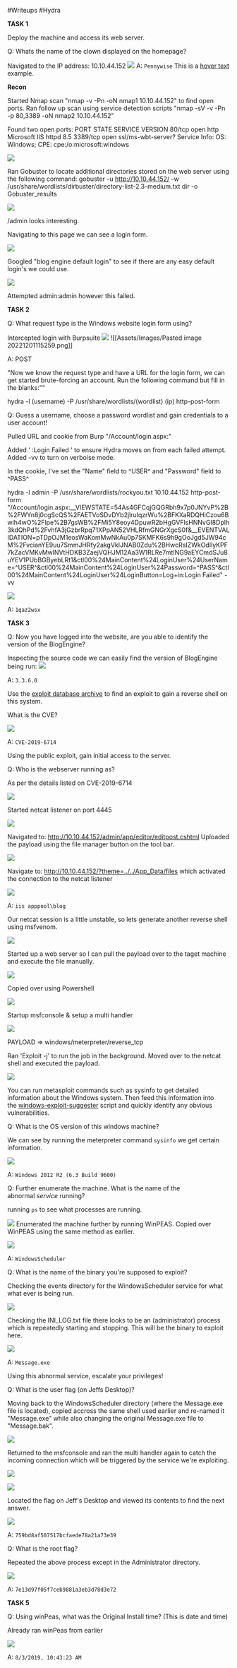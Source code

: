 #Writeups #Hydra 

**TASK 1**

Deploy the machine and access its web server.

  
Q: Whats the name of the clown displayed on the homepage?

Navigated to the IP address: 10.10.44.152
![](Assets/Images/Pasted%20image%2020221201113634.png)
A: `Pennywise`
This is a [hover text](## "your hover text") example.

**Recon**

Started Nmap scan "nmap -v -Pn -oN nmap1 10.10.44.152" to find open ports.
Ran follow up scan using service detection scripts "nmap -sV -v -Pn -p 80,3389 -oN nmap2 10.10.44.152"

Found two open ports:
PORT     STATE SERVICE            VERSION
80/tcp   open  http               Microsoft IIS httpd 8.5
3389/tcp open  ssl/ms-wbt-server?
Service Info: OS: Windows; CPE: cpe:/o:microsoft:windows

![](Assets/Images/Pasted%20image%2020221201113122.png)

Ran Gobuster to locate additional directories stored on the web server using the following command: gobuster -u http://10.10.44.152/ -w /usr/share/wordlists/dirbuster/directory-list-2.3-medium.txt dir -o Gobuster_results

![](Assets/Images/Pasted%20image%2020221201113430.png)

/admin looks interesting.

Navigating to this page we can see a login form.

![](Assets/Images/Pasted%20image%2020221201113955.png)

Googled "blog engine default login" to see if there are any easy default login's we could use. 

![](Assets/Images/Pasted%20image%2020221201114053.png)

Attempted admin:admin however this failed.

**TASK 2**

Q: What request type is the Windows website login form using?

Intercepted login with Burpsuite
![](Assets/Images/Pasted%20image%2020221201114321.png)
![[Assets/Images/Pasted image 20221201115259.png]]

A: POST

"Now we know the request type and have a URL for the login form, we can get started brute-forcing an account. Run the following command but fill in the blanks:""

hydra -l (username) -P /usr/share/wordlists/(wordlist) (ip) http-post-form

Q: Guess a username, choose a password wordlist and gain credentials to a user account!

Pulled URL and cookie from Burp "/Account/login.aspx:"

Added ' :Login Failed ' to ensure Hydra moves on from each failed attempt.
Added -vv to turn on verboise mode.

In the cookie, I've set the "Name" field to ^USER^ and "Password" field to ^PASS^ 

hydra -l admin -P /usr/share/wordlists/rockyou.txt 10.10.44.152 http-post-form "/Account/login.aspx:__VIEWSTATE=54As4GFCqjGQGRbh9x7p0JNYvP%2B%2FWYn8j0cgScQS%2FAETVoSDvDYb2jlruIqzrWu%2BFKXaRDQHiCzou6Bwih4wO%2Flpe%2B7gsWB%2FMi5Y8eoy4DpuwR2bHgGVFlsHNNvGI8Dplh3kdQhPd%2FvhfA3jGzbrRpq71XPpAN52VHLRfmGNGrXgcS0f&__EVENTVALIDATION=pTDpOJM1eosWaKomMwNkAu0p7SKMFK6s9h9gOoJgd5JW94cM%2FvcianYE9uu7SmmJHRfy2akgVkIJNAB0Zdu%2BHwcRsIZWkOdIlyKPF7kZacVMKvMwlNVtHDKB3ZaejVQHJM12Aa3W1RLRe7mtING9aEYCmdSJu8uYEV1PUbBGByebLRt1&ctl00%24MainContent%24LoginUser%24UserName=^USER^&ctl00%24MainContent%24LoginUser%24Password=^PASS^&ctl00%24MainContent%24LoginUser%24LoginButton=Log+in:Login Failed" -vv

![](Assets/Images/Pasted%20image%2020221201122947.png)

A: `1qaz2wsx`

**TASK 3**

Q:  Now you have logged into the website, are you able to identify the version of the BlogEngine?

Inspecting the source code we can easily find the version of BlogEngine being run:
![](Assets/Images/Pasted%20image%2020221201123720.png)

A: `3.3.6.0`

  
Use the [exploit database archive](http://www.exploit-db.com/) to find an exploit to gain a reverse shell on this system.

What is the CVE?

![](Assets/Images/Pasted%20image%2020221201124723.png)

A: `CVE-2019-6714`

  
Using the public exploit, gain initial access to the server.

Q: Who is the webserver running as?

As per the details listed on CVE-2019-6714

![](Assets/Images/Pasted%20image%2020221201124953.png)

Started netcat listener on port 4445

![](Assets/Images/Pasted%20image%2020221201125709.png)

Navigated to: http://10.10.44.152/admin/app/editor/editpost.cshtml
Uploaded the payload using the file manager button on the tool bar.

![](Assets/Images/Pasted%20image%2020221201130317.png)

Navigate to: http://10.10.44.152/?theme=../../App_Data/files which activated the connection to the netcat listener

![](Assets/Images/Pasted%20image%2020221201130611.png)

A: `iis apppool\blog`

Our netcat session is a little unstable, so lets generate another reverse shell using msfvenom.

![](Assets/Images/Pasted%20image%2020221201133004.png)

Started up a web server so I can pull the payload over to the taget machine and execute the file manually.

![](Assets/Images/Pasted%20image%2020221201133124.png)

Copied over using Powershell

![](Assets/Images/Pasted%20image%2020221201134429.png)

Startup msfconsole & setup a multi handler 

![](Assets/Images/Pasted%20image%2020221201134910.png)

PAYLOAD => windows/meterpreter/reverse_tcp

Ran 'Exploit -j' to run the job in the background. Moved over to the netcat shell and executed the payload.

![](Assets/Images/Pasted%20image%2020221201135351.png)

  
You can run metasploit commands such as sysinfo to get detailed information about the Windows system. Then feed this information into the [windows-exploit-suggester](https://github.com/GDSSecurity/Windows-Exploit-Suggester) script and quickly identify any obvious vulnerabilities.

Q: What is the OS version of this windows machine?

We can see by running the meterpreter command `sysinfo` we get certain information.

![](Assets/Images/Pasted%20image%2020221201140046.png)

A: `Windows 2012 R2 (6.3 Build 9600)`

Q: Further enumerate the machine.
What is the name of the abnormal _service_ running?

running `ps` to see what processes are running.

![](Assets/Images/Pasted%20image%2020221201140118.png)
Enumerated the machine further by running WinPEAS. Copied over WinPEAS using the same method as earlier.

![](Assets/Images/Pasted%20image%2020221201145831.png)

A: `WindowsScheduler`

Q: What is the name of the binary you're supposed to exploit?

Checking the events directory for the WindowsScheduler service for what what ever is being run.

![](Assets/Images/Pasted%20image%2020221201150823.png)

Checking the INI_LOG.txt file there looks to be an (administrator) process which is repeatedly starting and stopping. This will be the binary to exploit here.

![](Assets/Images/Pasted%20image%2020221201150900.png)

A: `Message.exe`

  
Using this abnormal service, escalate your privileges!

Q: What is the user flag (on Jeffs Desktop)?

Moving back to the WindowsScheduler directory (where the Message.exe file is located), copied accross the same shell used earlier and re-named it "Message.exe" while also changing the original Message.exe file to "Message.bak".

![](Assets/Images/Pasted%20image%2020221201152939.png)

Returned to the msfconsole and ran the multi handler again to catch the incoming connection which will be triggered by the service we're exploiting. 

![](Assets/Images/Pasted%20image%2020221201153709.png)

![](Assets/Images/Pasted%20image%2020221201153728.png)

Located the flag on Jeff's Desktop and viewed its contents to find the next answer.

![](Assets/Images/Pasted%20image%2020221201153912.png)

A: `759bd8af507517bcfaede78a21a73e39`

Q: What is the root flag?

Repeated the above process except in the Administrator directory.

![](Assets/Images/Pasted%20image%2020221201154107.png)

A: `7e13d97f05f7ceb9881a3eb3d78d3e72`

**TASK 5**

Q: Using winPeas, what was the Original Install time? (This is date and time)

Already ran winPeas from earlier

![](Assets/Images/Pasted%20image%2020221201155216.png)

A: `8/3/2019, 10:43:23 AM`
